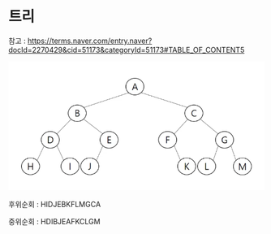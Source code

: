 # 트리

참고 : https://terms.naver.com/entry.naver?docId=2270429&cid=51173&categoryId=51173#TABLE_OF_CONTENT5

![2021-09-23 09;26;04](md-images/2021-09-23%2009;26;04.PNG)

후위순회 : HIDJEBKFLMGCA

중위순회 : HDIBJEAFKCLGM



